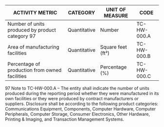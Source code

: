| ACTIVITY METRIC | CATEGORY | UNIT OF MEASURE | CODE |
|-----------------|----------|------------------|------|
| Number of units produced by product category 97 | Quantitative | Number | TC-HW-000.A |
| Area of manufacturing facilities | Quantitative | Square feet (ft²) | TC-HW-000.B |
| Percentage of production from owned facilities | Quantitative | Percentage (%) | TC-HW-000.C |

97 Note to TC-HW-000.A – The entity shall indicate the number of units produced during the reporting period whether they were manufactured in its own facilities or they were produced by contract manufacturers or suppliers. Disclosure shall be according to the following product categories: Communications Equipment, Components, Computer Hardware, Computer Peripherals, Computer Storage, Consumer Electronics, Other Hardware, Printing & Imaging, and Transaction Management Systems.
